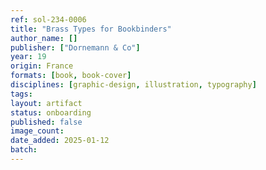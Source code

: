 ```yaml
---
ref: sol-234-0006
title: "Brass Types for Bookbinders"
author_name: []
publisher: ["Dornemann & Co"]
year: 19
origin: France
formats: [book, book-cover]
disciplines: [graphic-design, illustration, typography]
tags:
layout: artifact
status: onboarding
published: false
image_count:
date_added: 2025-01-12
batch:
---
```

